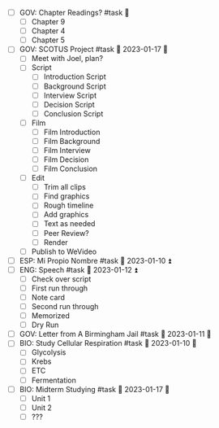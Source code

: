 - [ ] GOV: Chapter Readings? #task 🔼 
	- [ ] Chapter 9
	- [ ] Chapter 4
	- [ ] Chapter 5
- [ ] GOV: SCOTUS Project #task 📅 2023-01-17 🔼
	- [ ] Meet with Joel, plan?
	- [ ] Script
		- [ ] Introduction Script
		- [ ] Background Script
		- [ ] Interview Script
		- [ ] Decision Script
		- [ ] Conclusion Script
	- [ ] Film
		- [ ] Film Introduction
		- [ ] Film Background
		- [ ] Film Interview
		- [ ] Film Decision
		- [ ] Film Conclusion
	- [ ] Edit
		- [ ] Trim all clips
		- [ ] Find graphics
		- [ ] Rough timeline
		- [ ] Add graphics
		- [ ] Text as needed
		- [ ] Peer Review?
		- [ ] Render
	- [ ] Publish to WeVideo
- [ ] ESP: Mi Propio Nombre #task 📅 2023-01-10 ⏫ 
- [ ] ENG: Speech #task 📅 2023-01-12 ⏫ 
	- [ ] Check over script
	- [ ] First run through
	- [ ] Note card
	- [ ] Second run through
	- [ ] Memorized
	- [ ] Dry Run
- [ ] GOV: Letter from A Birmingham Jail #task 📅 2023-01-11 🔼 
- [ ] BIO: Study Cellular Respiration #task 📅 2023-01-10  🔽 
	- [ ] Glycolysis
	- [ ] Krebs
	- [ ] ETC
	- [ ] Fermentation
- [ ] BIO: Midterm Studying #task 📅 2023-01-17 🔽 
	- [ ] Unit 1
	- [ ] Unit 2
	- [ ] ???